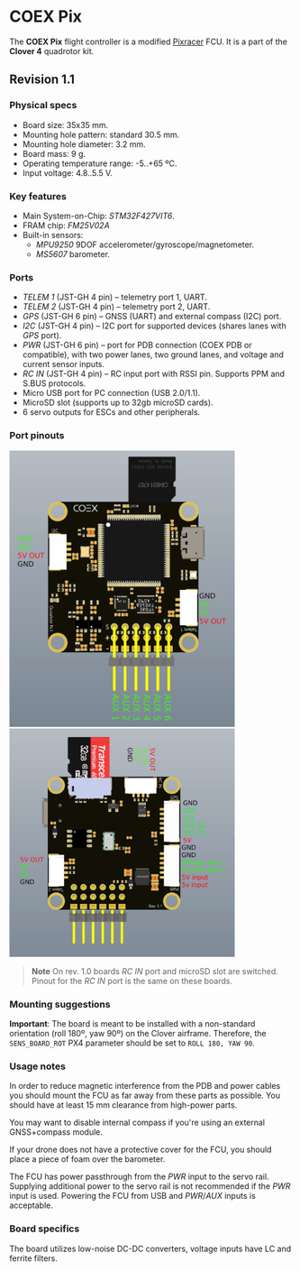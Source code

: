 # COEX Pix

The **COEX Pix** flight controller is a modified [Pixracer](https://docs.px4.io/v1.9.0/en/flight_controller/pixracer.html) FCU. It is a part of the **Clover 4** quadrotor kit.

## Revision 1.1

### Physical specs

* Board size: 35x35 mm.
* Mounting hole pattern: standard 30.5 mm.
* Mounting hole diameter: 3.2 mm.
* Board mass: 9 g.
* Operating temperature range: -5..+65 ºC.
* Input voltage: 4.8..5.5 V.

### Key features

* Main System-on-Chip: *STM32F427VIT6*.
* FRAM chip: *FM25V02A*
* Built-in sensors:
  * *MPU9250* 9DOF accelerometer/gyroscope/magnetometer.
  * *MS5607* barometer.

### Ports

* *TELEM 1* (JST-GH 4 pin) – telemetry port 1, UART.
* *TELEM 2* (JST-GH 4 pin) – telemetry port 2, UART.
* *GPS* (JST-GH 6 pin) – GNSS (UART) and external compass (I2C) port.
* *I2C* (JST-GH 4 pin) – I2C port for supported devices (shares lanes with *GPS* port).
* *PWR* (JST-GH 6 pin) – port for PDB connection (COEX PDB or compatible), with two power lanes, two ground lanes, and voltage and current sensor inputs.
* *RC IN* (JST-GH 4 pin) – RC input port with RSSI pin. Supports PPM and S.BUS protocols.
* Micro USB port for PC connection (USB 2.0/1.1).
* MicroSD slot (supports up to 32gb microSD cards).
* 6 servo outputs for ESCs and other peripherals.

### Port pinouts

<img src="../assets/coexpix-top.jpg" width="400" class="zoom">

<img src="../assets/coexpix-bottom.jpg" width="400" class="zoom">

> **Note** On rev. 1.0 boards *RC IN* port and microSD slot are switched. Pinout for the *RC IN* port is the same on these boards.

### Mounting suggestions

**Important**: The board is meant to be installed with a non-standard orientation (roll 180º, yaw 90º) on the Clover airframe. Therefore, the `SENS_BOARD_ROT` PX4 parameter should be set to `ROLL 180, YAW 90`.

### Usage notes

In order to reduce magnetic interference from the PDB and power cables you should mount the FCU as far away from these parts as possible. You should have at least 15 mm clearance from high-power parts.

You may want to disable internal compass if you're using an external GNSS+compass module.

If your drone does not have a protective cover for the FCU, you should place a piece of foam over the barometer.

The FCU has power passthrough from the *PWR* input to the servo rail. Supplying additional power to the servo rail is not recommended if the *PWR* input is used. Powering the FCU from USB and *PWR*/*AUX* inputs is acceptable.

### Board specifics

The board utilizes low-noise DC-DC converters, voltage inputs have LC and ferrite filters.
